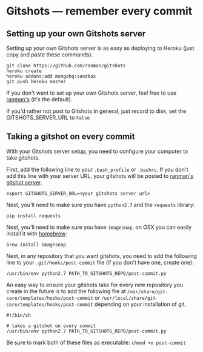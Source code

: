 # Gitshots — remember every commit



## Setting up your own Gitshots server

Setting up your own Gitshots server is as easy as deploying to Heroku (just copy and paste these commands).

    git clone https://github.com/ranman/gitshots
    heroku create
    heroku addons:add mongohq:sandbox
    git push heroku master

If you don't want to set up your own Gitshots server, feel free to use [ranman's](http://gitshots.ranman.org) (it's the default).

If you'd rather not post to Gitshots in general, just record to disk, set the GITSHOTS_SERVER_URL to `False`

## Taking a gitshot on every commit

With your Gitshots server setup, you need to configure your computer to take gitshots.

First, add the following line to your `.bash_profile` or `.bashrc`. If you don't add this line with your server URL, your gitshots will be posted to [ranman's gitshot server](http://gitshots.ranman.org).

    export GITSHOTS_SERVER_URL=<your gitshots server url>

Next, you'll need to make sure you have `python2.7` and the `requests` library:

    pip install requests

Next, you'll need to make sure you have `imagesnap`, on OSX you can easily install it with [homebrew](http://mxcl.github.io/homebrew/):

    brew install imagesnap

Next, in any repository that you want gitshots, you need to add the following line to your `.git/hooks/post-commit` file (if you don't have one, create one):

    /usr/bin/env python2.7 PATH_TO_GITSHOTS_REPO/post-commit.py

An easy way to ensure your gitshots take for every new repository you create in the future is to add the following file at `/usr/share/git-core/templates/hooks/post-commit` or `/usr/local/share/git-core/templates/hooks/post-commit` depending on your installation of git.

    #!/bin/sh

    # takes a gitshot on every commit
    /usr/bin/env python2.7 PATH_TO_GITSHOTS_REPO/post-commit.py

Be sure to mark both of these files as executable: `chmod +x post-commit`
